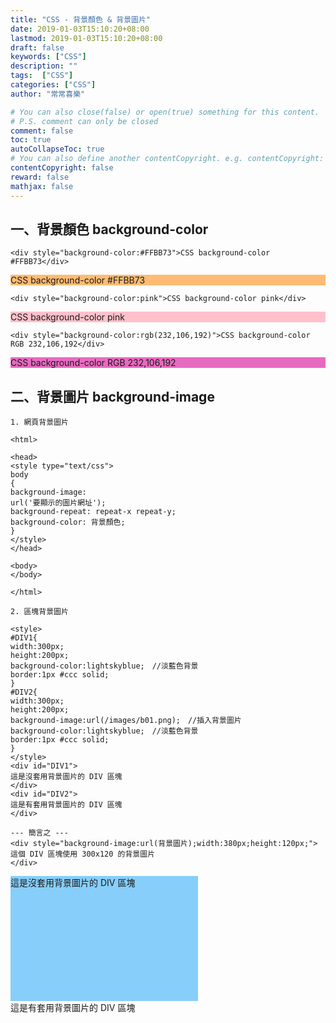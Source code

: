 ```yaml
---
title: "CSS - 背景顏色 & 背景圖片"
date: 2019-01-03T15:10:20+08:00
lastmod: 2019-01-03T15:10:20+08:00
draft: false
keywords: ["CSS"]
description: ""
tags:  ["CSS"]
categories: ["CSS"]
author: "常常喜樂"

# You can also close(false) or open(true) something for this content.
# P.S. comment can only be closed
comment: false
toc: true
autoCollapseToc: true
# You can also define another contentCopyright. e.g. contentCopyright: "This is another copyright."
contentCopyright: false
reward: false
mathjax: false
---
```


## 一、背景顏色 background-color

```
<div style="background-color:#FFBB73">CSS background-color #FFBB73</div>
```
<div style="background-color:#FFBB73">CSS background-color #FFBB73</div>

```
<div style="background-color:pink">CSS background-color pink</div>
```
<div style="background-color:pink">CSS background-color pink</div>

```
<div style="background-color:rgb(232,106,192)">CSS background-color RGB 232,106,192</div>
```
<div style="background-color:rgb(232,106,192)">CSS background-color RGB 232,106,192</div>  

## 二、背景圖片 background-image

```
1. 網頁背景圖片

<html>

<head>
<style type="text/css">
body
{ 
background-image: 
url('要顯示的圖片網址');
background-repeat: repeat-x repeat-y;
background-color: 背景顏色;
}
</style>
</head>

<body>
</body>

</html>

2. 區塊背景圖片

<style>
#DIV1{
width:300px;
height:200px;
background-color:lightskyblue;　//淡藍色背景
border:1px #ccc solid;
}
#DIV2{
width:300px;
height:200px;
background-image:url(/images/b01.png);　//插入背景圖片
background-color:lightskyblue;　//淡藍色背景
border:1px #ccc solid;
}
</style>
<div id="DIV1">
這是沒套用背景圖片的 DIV 區塊
</div>
<div id="DIV2">
這是有套用背景圖片的 DIV 區塊
</div>

--- 簡言之 ---
<div style="background-image:url(背景圖片);width:380px;height:120px;">
這個 DIV 區塊使用 300x120 的背景圖片
</div>
```

<style>
#DIV1{
width:300px;
height:200px;
background-color:lightskyblue;　//淡藍色背景
border:1px #ccc solid;
}
#DIV2{
width:300px;
height:200px;
background-image:url(/images/b01.png);　//插入背景圖片
background-color:lightskyblue;　//淡藍色背景
border:1px #ccc solid;
}
</style>
<div id="DIV1">
這是沒套用背景圖片的 DIV 區塊
</div>
<div id="DIV2">
這是有套用背景圖片的 DIV 區塊
</div>